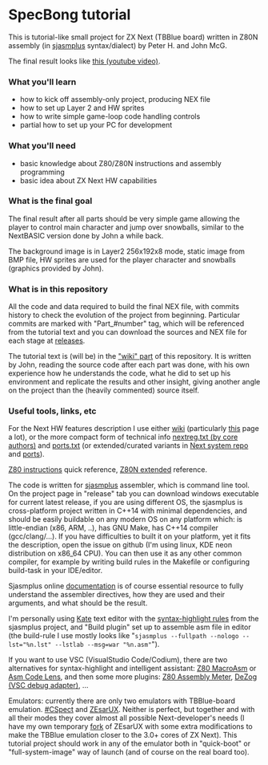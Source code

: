 # SpecBong tutorial

This is tutorial-like small project for ZX Next (TBBlue board) written in Z80N assembly (in [sjasmplus](https://github.com/z00m128/sjasmplus) syntax/dialect) by Peter H. and John McG.

The final result looks like [this (youtube video)](https://youtu.be/k3OnM-5lB80).

### What you'll learn

- how to kick off assembly-only project, producing NEX file
- how to set up Layer 2 and HW sprites
- how to write simple game-loop code handling controls
- partial how to set up your PC for development

### What you'll need

- basic knowledge about Z80/Z80N instructions and assembly programming
- basic idea about ZX Next HW capabilities

### What is the final goal

The final result after all parts should be very simple game allowing the player to control main character and jump over snowballs, similar to the NextBASIC version done by John a while back.

The background image is in Layer2 256x192x8 mode, static image from BMP file, HW sprites are used for the player character and snowballs (graphics provided by John).

### What is in this repository

All the code and data required to build the final NEX file, with commits history to check the evolution of the project from beginning. Particular commits are marked with "Part_#number" tag, which will be referenced from the tutorial text and you can download the sources and NEX file for each stage at [releases](https://github.com/ped7g/SpecBong/releases).

The tutorial text is (will be) in the ["wiki" part](https://github.com/ped7g/SpecBong/wiki) of this repository. It is written by John, reading the source code after each part was done, with his own experience how he understands the code, what he did to set up his environment and replicate the results and other insight, giving another angle on the project than the (heavily commented) source itself.

### Useful tools, links, etc

For the Next HW features description I use either [wiki](https://wiki.specnext.dev/Main_Page) (particularly [this](https://wiki.specnext.dev/Board_feature_control) page a lot), or the more compact form of technical info [nextreg.txt (by core authors)](https://gitlab.com/SpectrumNext/ZX_Spectrum_Next_FPGA/-/blob/master/cores/zxnext/nextreg.txt) and [ports.txt](https://github.com/MrKWatkins/ZXSpectrumNextTests/blob/develop/ports.txt) (or extended/curated variants in [Next system repo](https://gitlab.com/thesmog358/tbblue/-/blob/master/docs/extra-hw/io-port-system/registers.txt) and [ports](https://gitlab.com/thesmog358/tbblue/-/blob/master/docs/extra-hw/io-port-system/ports.txt)).

[Z80 instructions](http://clrhome.org/table/#) quick reference, [Z80N extended](https://wiki.specnext.dev/Extended_Z80_instruction_set) reference.

The code is written for [sjasmplus](https://github.com/z00m128/sjasmplus) assembler, which is command line tool. On the project page in "release" tab you can download windows executable for current latest release, if you are using different OS, the sjasmplus is cross-platform project written in C++14 with minimal dependencies, and should be easily buildable on any modern OS on any platform which: is little-endian (x86, ARM, ..), has GNU Make, has C++14 compiler (gcc/clang/...). If you have difficulties to built it on your platform, yet it fits the description, open the issue on github (I'm using linux, KDE neon distribution on x86_64 CPU). You can then use it as any other common compiler, for example by writing build rules in the Makefile or configuring build-task in your IDE/editor.

Sjasmplus online [documentation](http://z00m128.github.io/sjasmplus/documentation.html) is of course essential resource to fully understand the assembler directives, how they are used and their arguments, and what should be the result.

I'm personally using [Kate](https://kate-editor.org/) text editor with the [syntax-highlight rules](https://github.com/z00m128/sjasmplus/blob/master/asm-z80-sj.xml) from the sjasmplus project, and "Build plugin" set up to assemble asm file in editor (the build-rule I use mostly looks like "`sjasmplus --fullpath --nologo --lst="%n.lst" --lstlab --msg=war "%n.asm"`").

If you want to use VSC (VisualStudio Code/Codium), there are two alternatives for syntax-highlight and intelligent assistant: [Z80 MacroAsm](https://github.com/mborik/z80-macroasm-vscode) or [Asm Code Lens](https://github.com/maziac/asm-code-lens), and then some more plugins: [Z80 Assembly Meter](https://github.com/theNestruo/z80-asm-meter-vscode), [DeZog (VSC debug adapter)](https://github.com/maziac/DeZog), ...

Emulators: currently there are only two emulators with TBBlue-board emulation. [#CSpect](http://cspect.org/) and [ZEsarUX](https://github.com/chernandezba/zesarux). Neither is perfect, but together and with all their modes they cover almost all possible Next-developer's needs (I have my own temporary [fork](https://github.com/ped7g/zesarux) of ZEsarUX with some extra modifications to make the TBBlue emulation closer to the 3.0+ cores of ZX Next). This tutorial project should work in any of the emulator both in "quick-boot" or "full-system-image" way of launch (and of course on the real board too).
